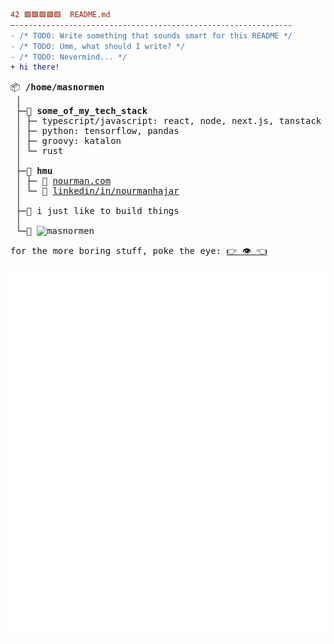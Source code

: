 ```diff
42 🟩🟩🟩🟩🟥  README.md 
–--------------------------------------------------------------
- /* TODO: Write something that sounds smart for this README */
- /* TODO: Umm, what should I write? */
- /* TODO: Nevermind... */
+ hi there!
```

<pre>
📦 <b>/home/masnormen</b>
 │
 ├─🌟 <b>some_of_my_tech_stack</b>
 │ ├─ typescript/javascript: react, node, next.js, tanstack query
 │ ├─ python: tensorflow, pandas
 │ ├─ groovy: katalon
 │ └─ rust
 │
 ├─🤙 <b>hmu</b>
 │ ├─ 📝 <a href="https://nourman.com?utm_source=github">nourman.com</a>
 │ └─ 🛄 <a href="https://www.linkedin.com/in/nourmanhajar/">linkedin/in/nourmanhajar</a>
 │ 
 ├─💭 i just like to build things
 │ 
 └─👀 <img height="15px" src="https://komarev.com/ghpvc/?username=masnormen" alt="masnormen">
</pre>

<pre>
for the more boring stuff, poke the eye: <a href="https://github.com/nourmanhajar">👉 👁️ 👈</a>
</pre>

<p align="center">
  <a href="https://github.com/masnormen">
    <img align="left" src="https://github.com/masnormen/ghstat/blob/master/generated/languages.svg" />
  </a>
  <a href="https://github.com/masnormen">
    <img align="right" src="https://github.com/masnormen/ghstat/blob/master/generated/overview.svg" />
  </a>
</p>
